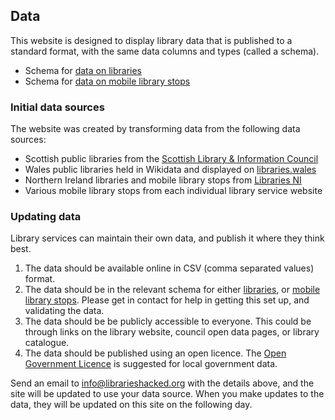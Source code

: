 ## Data

This website is designed to display library data that is published to a standard format, with the same data columns and types (called a schema).

- Schema for [data on libraries](https://schema.librarydata.uk/libraries)
- Schema for [data on mobile library stops](https://schema.librarydata.uk/mobile-library-stops)

### Initial data sources

The website was created by transforming data from the following data sources:

- Scottish public libraries from the [Scottish Library & Information Council]([https://scottishlibraries.org/find-a-library/)
- Wales public libraries held in Wikidata and displayed on [libraries.wales](https://libraries.wales/)
- Northern Ireland libraries and mobile library stops from [Libraries NI](https://www.librariesni.org.uk/Libraries/Pages/libraries-home.aspx)
- Various mobile library stops from each individual library service website

### Updating data

Library services can maintain their own data, and publish it where they think best.

1. The data should be available online in CSV (comma separated values) format.
2. The data should be in the relevant schema for either [libraries](https://schema.librarydata.uk/libraries), or [mobile library stops](https://schema.librarydata.uk/mobile-library-stops). Please get in contact for help in getting this set up, and validating the data.
3. The data should be be publicly accessible to everyone. This could be through links on the library website, council open data pages, or library catalogue.
4. The data should be published using an open licence. The [Open Government Licence](http://www.nationalarchives.gov.uk/doc/open-government-licence/version/3/) is suggested for local government data.

Send an email to [info@librarieshacked.org](mailto:info@librarieshacked.org) with the details above, and the site will be updated to use your data source. When you make updates to the data, they will be updated on this site on the following day.

